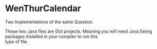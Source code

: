 # WenThurCalendar
Two Implementations of the same Question.


These two .java files are GUI projects. 
Meaning you will need Java Swing packages
installed in your compiler to run this  
type of file.  

